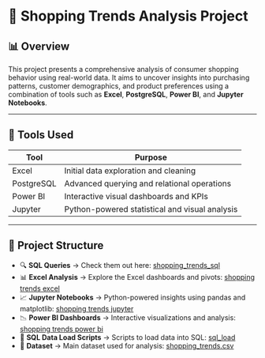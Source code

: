 # 🛒 Shopping Trends Analysis Project

## 📊 Overview

This project presents a comprehensive analysis of consumer shopping behavior using real-world data. It aims to uncover insights into purchasing patterns, customer demographics, and product preferences using a combination of tools such as **Excel**, **PostgreSQL**, **Power BI**, and **Jupyter Notebooks**.

---

## 🧰 Tools Used

| Tool           | Purpose                                       |
|----------------|-----------------------------------------------|
| Excel          | Initial data exploration and cleaning         |
| PostgreSQL     | Advanced querying and relational operations   |
| Power BI       | Interactive visual dashboards and KPIs       |
| Jupyter        | Python-powered statistical and visual analysis|

---

## 📁 Project Structure

- 🔍 **SQL Queries** → Check them out here: [shopping_trends_sql](/shopping_trends_sql/)
- 📊 **Excel Analysis** → Explore the Excel dashboards and pivots: [shopping trends excel](/shopping%20ternds%20excel/)
- 📈 **Jupyter Notebooks** → Python-powered insights using pandas and matplotlib: [shopping trends jupyter](/shopping%20trends%20jupyter/)
- 📉 **Power BI Dashboards** → Interactive visualizations and analysis: [shopping trends power bi](/shopping%20trends%20power%20bi/)
- 🧱 **SQL Data Load Scripts** → Scripts to load data into SQL: [sql_load](/sql_load/)
- 📄 **Dataset** → Main dataset used for analysis: [shopping_trends.csv](/shopping_trends.csv)